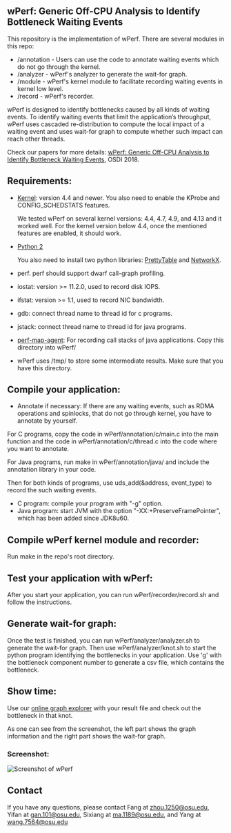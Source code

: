 ## wPerf: Generic Off-CPU Analysis to Identify Bottleneck Waiting Events

This repository is the implementation of wPerf.
There are several modules in this repo:
- /annotation - Users can use the code to annotate waiting events which do not go through the kernel.
- /analyzer - wPerf's analyzer to generate the wait-for graph.
- /module - wPerf's kernel module to facilitate recording waiting events in kernel low level.
- /record - wPerf's recorder.


wPerf is designed to identify bottlenecks caused by all kinds of waiting events.
To identify waiting events that limit the application’s throughput, wPerf uses cascaded re-distribution to compute
the local impact of a waiting event and uses wait-for graph to compute whether such impact can reach other threads.


Check our papers for more details: [wPerf: Generic Off-CPU Analysis to Identify Bottleneck Waiting Events](https://www.usenix.org/system/files/osdi18-zhou.pdf), OSDI 2018.

## Requirements:
- [Kernel](http://www.kernel.org/): version 4.4 and newer. You also need to enable the KProbe and CONFIG_SCHEDSTATS features.
  
  We tested wPerf on several kernel versions: 4.4, 4.7, 4.9, and 4.13 and it worked well. For the kernel version below 4.4, once the mentioned features are enabled, it should work.
- [Python 2](http://www.python.org/)

  You also need to install two python libraries: [PrettyTable](https://pypi.org/project/PrettyTable/) and [NetworkX](https://networkx.github.io/).
- perf. perf should support dwarf call-graph profiling.
- iostat: version >= 11.2.0, used to record disk IOPS.
- ifstat: version >= 1.1, used to record NIC bandwidth.
- gdb: connect thread name to thread id for c programs.
- jstack: connect thread name to thread id for java programs.
- [perf-map-agent](https://github.com/jvm-profiling-tools/perf-map-agent): For recording call stacks of java applications. Copy this directory into wPerf/
- wPerf uses /tmp/ to store some intermediate results. Make sure that you have this directory.

## Compile your application:
- Annotate if necessary: If there are any waiting events, such as RDMA operations and spinlocks, that do not go through kernel, you have to annotate by yourself.

For C programs, copy the code in wPerf/annotation/c/main.c into the main function and the code in wPerf/annotation/c/thread.c into the code where you want to annotate.

For Java programs, run make in wPerf/annotation/java/ and include the annotation library in your code.

Then for both kinds of programs, use uds_add(&address, event_type) to record the such waiting events.

- C program: compile your program with "-g" option.
- Java program: start JVM with the option "-XX:+PreserveFramePointer", which has been added since JDK8u60.

## Compile wPerf kernel module and recorder:
Run make in the repo's root directory.

## Test your application with wPerf:
After you start your application, you can run wPerf/recorder/record.sh and follow the instructions.

## Generate wait-for graph:
Once the test is finished, you can run wPerf/analyzer/analyzer.sh to generate the wait-for graph. 
Then use wPerf/analyzer/knot.sh to start the python program identifying the bottlenecks in your application. 
Use 'g' with the bottleneck component number to generate a csv file, which contains the bottleneck.

## Show time:
Use our [online graph explorer](https://osusyslab.github.io/wperf/) with your result file and check out the bottleneck in that knot.

As one can see from the screenshot, the left part shows the graph information and the right part shows the wait-for graph.
### Screenshot:
![Screenshot of wPerf](https://https://github.com/OSUSysLab/OSUSysLab.github.io/blob/master/wperf/wPerf_screenshot.png)

## Contact
If you have any questions, please contact Fang at zhou.1250@osu.edu, Yifan at gan.101@osu.edu, Sixiang at ma.1189@osu.edu, and Yang at wang.7564@osu.edu
